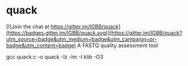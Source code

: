 # quack

[![Join the chat at https://gitter.im/IGBB/quack](https://badges.gitter.im/IGBB/quack.svg)](https://gitter.im/IGBB/quack?utm_source=badge&utm_medium=badge&utm_campaign=pr-badge&utm_content=badge)
A FASTQ quality assessment tool

gcc quack.c -o quack -lz -lm -I klib -O3
